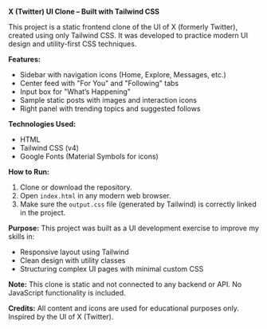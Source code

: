 **X (Twitter) UI Clone – Built with Tailwind CSS**

This project is a static frontend clone of the UI of X (formerly Twitter), created using only Tailwind CSS. It was developed to practice modern UI design and utility-first CSS techniques.

**Features:**

* Sidebar with navigation icons (Home, Explore, Messages, etc.)
* Center feed with "For You" and "Following" tabs
* Input box for "What’s Happening"
* Sample static posts with images and interaction icons
* Right panel with trending topics and suggested follows

**Technologies Used:**

* HTML
* Tailwind CSS (v4)
* Google Fonts (Material Symbols for icons)

**How to Run:**

1. Clone or download the repository.
2. Open `index.html` in any modern web browser.
3. Make sure the `output.css` file (generated by Tailwind) is correctly linked in the project.

**Purpose:**
This project was built as a UI development exercise to improve my skills in:

* Responsive layout using Tailwind
* Clean design with utility classes
* Structuring complex UI pages with minimal custom CSS

**Note:**
This clone is static and not connected to any backend or API. No JavaScript functionality is included.

**Credits:**
All content and icons are used for educational purposes only. Inspired by the UI of X (Twitter).

